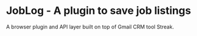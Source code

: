 JobLog - A plugin to save job listings
======
A browser plugin and API layer built on top of Gmail CRM tool Streak.
